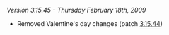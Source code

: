 _Version 3.15.45 - Thursday February 18th, 2009_

- Removed Valentine's day changes (patch [3.15.44](3.15.44.md))


